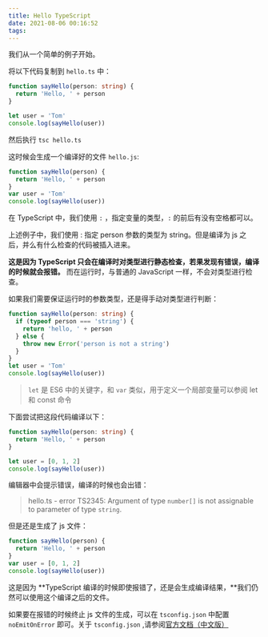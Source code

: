 ```yaml
---
title: Hello TypeScript
date: 2021-08-06 00:16:52
tags:
---
```


我们从一个简单的例子开始。

将以下代码复制到 `hello.ts` 中：

```ts
function sayHello(person: string) {
  return 'Hello, ' + person
}

let user = 'Tom'
console.log(sayHello(user))
```

<!-- more -->

然后执行
`tsc hello.ts`

这时候会生成一个编译好的文件 `hello.js`:

```js
function sayHello(person) {
  return 'Hello, ' + person
}
var user = 'Tom'
console.log(sayHello(user))
```

在 TypeScript 中，我们使用 `:` ，指定变量的类型，`:` 的前后有没有空格都可以。

上述例子中，我们使用 : 指定 person 参数的类型为 string。但是编译为 js 之后，并么有什么检查的代码被插入进来。

**这是因为 TypeScript 只会在编译时对类型进行静态检查，若果发现有错误，编译的时候就会报错。** 而在运行时，与普通的 JavaScript 一样，不会对类型进行检查。

如果我们需要保证运行时的参数类型，还是得手动对类型进行判断：

```ts
function sayHello(person: string) {
  if (typeof person === 'string') {
    return 'hello, ' + person
  } else {
    throw new Error('person is not a string')
  }
}
let user = 'Tom'
console.log(sayHello(user))
```

> `let` 是 ES6 中的关键字，和 `var` 类似，用于定义一个局部变量可以参阅 let 和 const 命令

下面尝试把这段代码编译以下：

```ts
function sayHello(person: string) {
  return 'Hello, ' + person
}

let user = [0, 1, 2]
console.log(sayHello(user))
```

编辑器中会提示错误，编译的时候也会出错：

> hello.ts - error TS2345: Argument of type `number[]` is not assignable to parameter of type `string`.

但是还是生成了 js 文件：

```js
function sayHello(person) {
  return 'Hello, ' + person
}
var user = [0, 1, 2]
console.log(sayHello(user))
```

这是因为 **TypeScript 编译的时候即使报错了，还是会生成编译结果，**我们仍然可以使用这个编译之后的文件。

如果要在报错的时候终止 js 文件的生成，可以在 `tsconfig.json` 中配置 `noEmitOnError` 即可。关于 `tsconfig.json` ,请参阅[官方文档（中文版）](https://zhongsp.gitbooks.io/typescript-handbook/content/doc/handbook/tsconfig.json.html)
